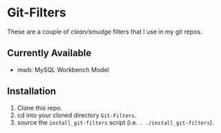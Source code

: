 Git-Filters
===========

These are a couple of *clean/smudge* filters that I use in my git repos.

Currently Available
-------------------
* mwb: MySQL Workbench Model

Installation
------------
1. Clone this repo.
2. cd into your cloned directory `Git-Filters`.
3. source the `install_git-filters` script (i.e. `. ./install_git-filters`).